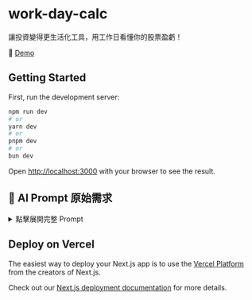 # work-day-calc
讓投資變得更生活化工具，用工作日看懂你的股票盈虧！

🔗 [Demo](https://work-day-calc.vercel.app/)

## Getting Started

First, run the development server:

```bash
npm run dev
# or
yarn dev
# or
pnpm dev
# or
bun dev
```

Open [http://localhost:3000](http://localhost:3000) with your browser to see the result.

## 🧠 AI Prompt 原始需求

<details>
<summary>點擊展開完整 Prompt</summary>
目標：生成一個生活化工具元件 WorkdayCalc，可將股票交易的盈虧金額換算為「可以少工作幾天」或「需要加班幾天補回來」。

---

扮演一位熟悉 React 18、TypeScript、Tailwind CSS 與 shadcn/ui 的前端工程師，依據以下需求撰寫完整檔案，使用 arrow function 與 `useState` 管理狀態。

---

### 功能模組

1. **頁面標題與副標說明**
   * 顯示主標題與副標文字，置中並有適當間距
2. **股票交易表單**
   * 使用 shadcn/ui 元件（`Input`、`Button`、`Label`）
   * 欄位：買入價、賣出價、股數
   * 欄位為空或為 0 時，換算按鈕 disabled
   * 下方按鈕區塊含「薪資設定」與「立即換算」
3. **薪資設定 Modal**
   * 使用 Dialog 呈現
   * 提供薪資輸入（年薪、月薪、時薪三種擇一）
   * 若為時薪，可輸入每日工時（預設 8 小時）
   * 儲存後不自動計算，需再次點擊換算
4. **結果顯示 Modal**
   * 使用 Dialog 顯示
   * 顯示換算結果（正值：少工作；負值：需加班）
   * 顯示盈虧明細、費用、淨損益，正負值用不同顏色表示
   * 所有金額格式化為千分位＋兩位小數

---

### 計算邏輯
1. 將使用者輸入薪資轉為每日薪資：
   * 年薪／250、月薪 \* 12／250、時薪 \* 每日工時
2. 根據以下公式計算盈虧：
   * 買入金額、賣出金額、手續費、稅金、成本、收益、淨損益
3. 依據淨損益換算為工作天數：
   * `Math.round(Math.abs(netProfit) / dailyWage)`
4. 產出提示訊息：
   * 若為正值，顯示「你可以少工作 X 天」
   * 若為負值，顯示「你需要加班 X 天補回來」

---

### 技術規範
* 使用 shadcn/ui 搭配 Tailwind CSS 排版
* 使用 lucide-react 的圖示（Settings、Calculator）
* 按鈕樣式、位置、寬度依照規範配置
* 結果呈現正負顏色區分與格式化金額
</details>

## Deploy on Vercel

The easiest way to deploy your Next.js app is to use the [Vercel Platform](https://vercel.com/new?utm_medium=default-template&filter=next.js&utm_source=create-next-app&utm_campaign=create-next-app-readme) from the creators of Next.js.

Check out our [Next.js deployment documentation](https://nextjs.org/docs/app/building-your-application/deploying) for more details.
